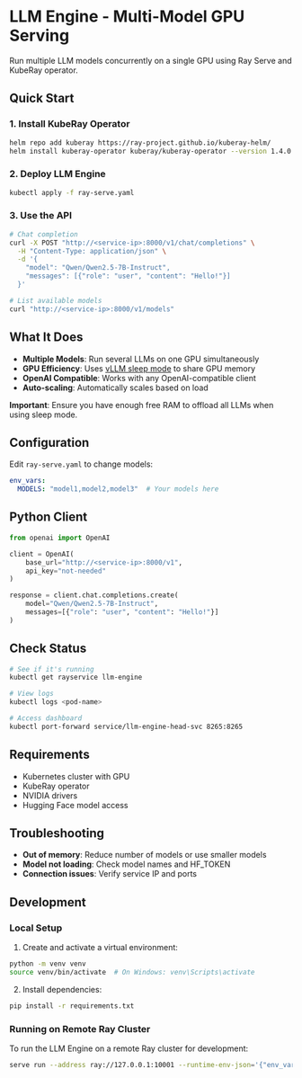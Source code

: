 # LLM Engine - Multi-Model GPU Serving

Run multiple LLM models concurrently on a single GPU using Ray Serve and KubeRay operator.

## Quick Start

### 1. Install KubeRay Operator

```bash
helm repo add kuberay https://ray-project.github.io/kuberay-helm/
helm install kuberay-operator kuberay/kuberay-operator --version 1.4.0
```

### 2. Deploy LLM Engine

```bash
kubectl apply -f ray-serve.yaml
```

### 3. Use the API

```bash
# Chat completion
curl -X POST "http://<service-ip>:8000/v1/chat/completions" \
  -H "Content-Type: application/json" \
  -d '{
    "model": "Qwen/Qwen2.5-7B-Instruct",
    "messages": [{"role": "user", "content": "Hello!"}]
  }'

# List available models
curl "http://<service-ip>:8000/v1/models"
```

## What It Does

- **Multiple Models**: Run several LLMs on one GPU simultaneously
- **GPU Efficiency**: Uses [vLLM sleep mode](https://docs.vllm.ai/en/latest/features/sleep_mode.html) to share GPU memory
- **OpenAI Compatible**: Works with any OpenAI-compatible client
- **Auto-scaling**: Automatically scales based on load

**Important**: Ensure you have enough free RAM to offload all LLMs when using sleep mode.

## Configuration

Edit `ray-serve.yaml` to change models:

```yaml
env_vars:
  MODELS: "model1,model2,model3"  # Your models here
```

## Python Client

```python
from openai import OpenAI

client = OpenAI(
    base_url="http://<service-ip>:8000/v1",
    api_key="not-needed"
)

response = client.chat.completions.create(
    model="Qwen/Qwen2.5-7B-Instruct",
    messages=[{"role": "user", "content": "Hello!"}]
)
```

## Check Status

```bash
# See if it's running
kubectl get rayservice llm-engine

# View logs
kubectl logs <pod-name>

# Access dashboard
kubectl port-forward service/llm-engine-head-svc 8265:8265
```

## Requirements

- Kubernetes cluster with GPU
- KubeRay operator
- NVIDIA drivers
- Hugging Face model access

## Troubleshooting

- **Out of memory**: Reduce number of models or use smaller models
- **Model not loading**: Check model names and HF_TOKEN
- **Connection issues**: Verify service IP and ports

## Development

### Local Setup

1. Create and activate a virtual environment:

```bash
python -m venv venv
source venv/bin/activate  # On Windows: venv\Scripts\activate
```

2. Install dependencies:

```bash
pip install -r requirements.txt
```

### Running on Remote Ray Cluster

To run the LLM Engine on a remote Ray cluster for development:

```bash
serve run --address ray://127.0.0.1:10001 --runtime-env-json='{"env_vars": {"MODELS": "Qwen/Qwen2.5-7B-Instruct"}, "working_dir": "./"}' engine:app
```
